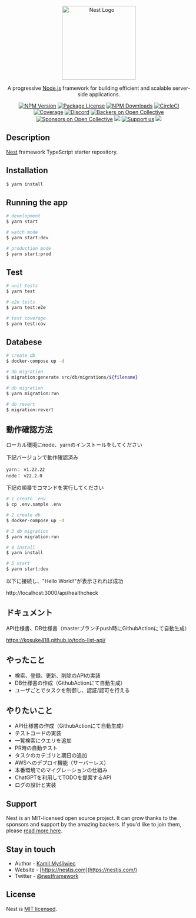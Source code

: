 <p align="center">
  <a href="http://nestjs.com/" target="blank"><img src="https://nestjs.com/img/logo-small.svg" width="200" alt="Nest Logo" /></a>
</p>

[circleci-image]: https://img.shields.io/circleci/build/github/nestjs/nest/master?token=abc123def456
[circleci-url]: https://circleci.com/gh/nestjs/nest

  <p align="center">A progressive <a href="http://nodejs.org" target="_blank">Node.js</a> framework for building efficient and scalable server-side applications.</p>
    <p align="center">
<a href="https://www.npmjs.com/~nestjscore" target="_blank"><img src="https://img.shields.io/npm/v/@nestjs/core.svg" alt="NPM Version" /></a>
<a href="https://www.npmjs.com/~nestjscore" target="_blank"><img src="https://img.shields.io/npm/l/@nestjs/core.svg" alt="Package License" /></a>
<a href="https://www.npmjs.com/~nestjscore" target="_blank"><img src="https://img.shields.io/npm/dm/@nestjs/common.svg" alt="NPM Downloads" /></a>
<a href="https://circleci.com/gh/nestjs/nest" target="_blank"><img src="https://img.shields.io/circleci/build/github/nestjs/nest/master" alt="CircleCI" /></a>
<a href="https://coveralls.io/github/nestjs/nest?branch=master" target="_blank"><img src="https://coveralls.io/repos/github/nestjs/nest/badge.svg?branch=master#9" alt="Coverage" /></a>
<a href="https://discord.gg/G7Qnnhy" target="_blank"><img src="https://img.shields.io/badge/discord-online-brightgreen.svg" alt="Discord"/></a>
<a href="https://opencollective.com/nest#backer" target="_blank"><img src="https://opencollective.com/nest/backers/badge.svg" alt="Backers on Open Collective" /></a>
<a href="https://opencollective.com/nest#sponsor" target="_blank"><img src="https://opencollective.com/nest/sponsors/badge.svg" alt="Sponsors on Open Collective" /></a>
  <a href="https://paypal.me/kamilmysliwiec" target="_blank"><img src="https://img.shields.io/badge/Donate-PayPal-ff3f59.svg"/></a>
    <a href="https://opencollective.com/nest#sponsor"  target="_blank"><img src="https://img.shields.io/badge/Support%20us-Open%20Collective-41B883.svg" alt="Support us"></a>
  <a href="https://twitter.com/nestframework" target="_blank"><img src="https://img.shields.io/twitter/follow/nestframework.svg?style=social&label=Follow"></a>
</p>
  <!--[![Backers on Open Collective](https://opencollective.com/nest/backers/badge.svg)](https://opencollective.com/nest#backer)
  [![Sponsors on Open Collective](https://opencollective.com/nest/sponsors/badge.svg)](https://opencollective.com/nest#sponsor)-->

## Description

[Nest](https://github.com/nestjs/nest) framework TypeScript starter repository.

## Installation

```bash
$ yarn install
```

## Running the app

```bash
# development
$ yarn start

# watch mode
$ yarn start:dev

# production mode
$ yarn start:prod
```

## Test

```bash
# unit tests
$ yarn test

# e2e tests
$ yarn test:e2e

# test coverage
$ yarn test:cov
```

## Databese

```bash
# create db
$ docker-compose up -d

# db migration
$ migration:generate src/db/migrations/${filename}

# db migration
$ yarn migration:run

# db revert
$ migration:revert
```

## 動作確認方法

ローカル環境にnode、yarnのインストールをしてください

下記バージョンで動作確認済み

```
yarn： v1.22.22
node： v22.2.0
```

下記の順番でコマンドを実行してください

```bash
# 1 create .env
$ cp .env.sample .env

# 2 create db
$ docker-compose up -d

# 3 db migration
$ yarn migration:run

# 4 install
$ yarn install

# 5 start
$ yarn start:dev
```

以下に接続し、"Hello World!"が表示されれば成功

http://localhost:3000/api/healthcheck

## ドキュメント

API仕様書、DB仕様書（masterブランチpush時にGithubActionにて自動生成）

https://kosuke418.github.io/todo-list-api/

## やったこと

- 検索、登録、更新、削除のAPIの実装
- DB仕様書の作成（GithubActionにて自動生成）
- ユーザごとでタスクを制御し、認証/認可を行える

## やりたいこと

- API仕様書の作成（GithubActionにて自動生成）
- テストコードの実装
- 一覧検索にクエリを追加
- PR時の自動テスト
- タスクのカテゴリと期日の追加
- AWSへのデプロイ機能（サーバーレス）
- 本番環境でのマイグレーションの仕組み
- ChatGPTを利用してTODOを提案するAPI
- ログの設計と実装

## Support

Nest is an MIT-licensed open source project. It can grow thanks to the sponsors and support by the amazing backers. If you'd like to join them, please [read more here](https://docs.nestjs.com/support).

## Stay in touch

- Author - [Kamil Myśliwiec](https://kamilmysliwiec.com)
- Website - [https://nestjs.com](https://nestjs.com/)
- Twitter - [@nestframework](https://twitter.com/nestframework)

## License

Nest is [MIT licensed](LICENSE).
